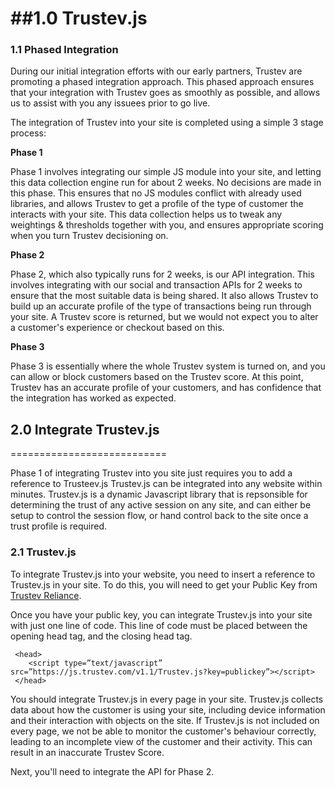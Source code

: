 ##1.0 Trustev.js
======================


### 1.1 Phased Integration

During our initial integration efforts with our early partners, Trustev are promoting a phased integration approach.
This phased approach ensures that your integration with Trustev goes as smoothly as possible, and allows us to
assist with you any issuees prior to go live.


The integration of Trustev into your site is completed using a simple 3 stage process:

<b>Phase 1</b>

Phase 1 involves integrating our simple JS module into your site, and letting this data collection engine 
run for  about 2 weeks. No decisions are made in this phase. This ensures that no JS modules conflict with 
already used libraries, and allows Trustev to get a profile of the type of customer the interacts with your 
site. This data collection helps us to tweak any weightings & thresholds together with you, and ensures 
appropriate scoring when you turn Trustev decisioning on.

<b>Phase 2</b>

Phase 2, which also typically runs for 2 weeks, is our API integration. This involves integrating with our 
social and transaction APIs for 2 weeks to ensure that the most suitable data is being shared. It also allows 
Trustev to build up an accurate profile of the type of transactions being run through your site. A Trustev 
score is returned, but we would not expect you to alter a customer's experience or checkout based on this.

<b>Phase 3</b>

Phase 3 is essentially where the whole Trustev system is turned on, and you can allow or block customers based 
on the Trustev score. At this point, Trustev has an accurate profile of your customers, and has confidence 
that the integration has worked as expected.

## 2.0 Integrate Trustev.js
===========================

Phase 1 of integrating Trustev into you site just requires you to add a reference to Trusteev.js  Trustev.js can be integrated into any website within minutes. Trustev.js is a dynamic Javascript library that is repsonsible for determining the trust of any active session on any site, and can either be setup to control the session flow, or hand control back to the site once a trust profile is required.

### 2.1 Trustev.js

To integrate Trustev.js into your website, you need to insert a reference to Trustev.js in your site. To do this, you will need to get your Public Key from <a href="http://trustev.com/Reliance">Trustev Reliance</a>.

Once you have your public key, you can integrate Trustev.js into your site with just one line of code. This line of code must be placed between the opening head tag, and the closing head tag.


     <head>
        <script type=”text/javascript” src=”https://js.trustev.com/v1.1/Trustev.js?key=publickey”></script>
     </head>
	 
You should integrate Trustev.js in every page in your site. Trustev.js collects data about how the customer is using your site, including device information and their interaction with objects on the site. If Trustev.js is not included on every page, we not be able to monitor the customer's behaviour correctly, leading to an incomplete view of the customer and their activity. This can result in an inaccurate Trustev Score.

Next, you'll need to integrate the API for Phase 2.
